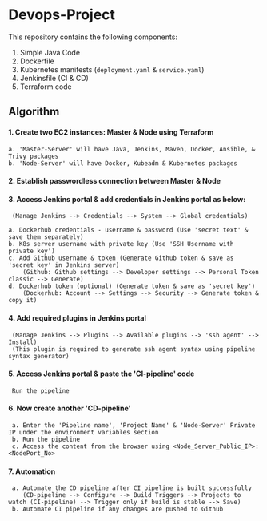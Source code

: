# Devops-Project

This repository contains the following components:

1.  Simple Java Code
2.  Dockerfile
3.  Kubernetes manifests (`deployment.yaml` & `service.yaml`)
4.  Jenkinsfile (CI & CD)
5.  Terraform code

## Algorithm

#### 1.  Create two EC2 instances: Master & Node using Terraform

    a. 'Master-Server' will have Java, Jenkins, Maven, Docker, Ansible, & Trivy packages
    b. 'Node-Server' will have Docker, Kubeadm & Kubernetes packages

#### 2.  Establish passwordless connection between Master & Node

#### 3.  Access Jenkins portal & add credentials in Jenkins portal as below:
     (Manage Jenkins --> Credentials --> System --> Global credentials)

    a. Dockerhub credentials - username & password (Use 'secret text' & save them separately)
    b. K8s server username with private key (Use 'SSH Username with private key')
    c. Add Github username & token (Generate Github token & save as 'secret key' in Jenkins server)
        (Github: Github settings --> Developer settings --> Personal Token classic --> Generate)
    d. Dockerhub token (optional) (Generate token & save as 'secret key')
        (Dockerhub: Account --> Settings --> Security --> Generate token & copy it)

#### 4.  Add required plugins in Jenkins portal
     (Manage Jenkins --> Plugins --> Available plugins --> 'ssh agent' --> Install)
     (This plugin is required to generate ssh agent syntax using pipeline syntax generator)

#### 5.  Access Jenkins portal & paste the 'CI-pipeline' code
     Run the pipeline

#### 6.  Now create another 'CD-pipeline'
     a. Enter the 'Pipeline name', 'Project Name' & 'Node-Server' Private IP under the environment variables section
     b. Run the pipeline
     c. Access the content from the browser using <Node_Server_Public_IP>:<NodePort_No>

#### 7.  Automation
     a. Automate the CD pipeline after CI pipeline is built successfully
        (CD-pipeline --> Configure --> Build Triggers --> Projects to watch (CI-pipeline) --> Trigger only if build is stable --> Save)
     b. Automate CI pipeline if any changes are pushed to Github
